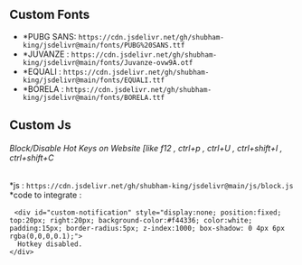 
<main>
<h2> Custom Fonts</h2>
<ul>
  <li>*PUBG SANS: <code>https://cdn.jsdelivr.net/gh/shubham-king/jsdelivr@main/fonts/PUBG%20SANS.ttf</code></li>
  <li>*JUVANZE : <code>https://cdn.jsdelivr.net/gh/shubham-king/jsdelivr@main/fonts/Juvanze-ovw9A.otf</code></li>
  <li>*EQUALI : <code>https://cdn.jsdelivr.net/gh/shubham-king/jsdelivr@main/fonts/EQUALI.ttf</code></li>
  <li>*BORELA : <code>https://cdn.jsdelivr.net/gh/shubham-king/jsdelivr@main/fonts/BORELA.ttf</code></li>
</ul>

<h2>Custom Js</h2>
<div>
  <h6>Block/Disable Hot Keys on Website [like f12 , ctrl+p , ctrl+U , ctrl+shift+I , ctrl+shift+C</h6>
  *js : <code>https://cdn.jsdelivr.net/gh/shubham-king/jsdelivr@main/js/block.js</code> <br>
  *code to integrate :<pre> <code>&lt;div id="custom-notification" style="display:none; position:fixed; top:20px; right:20px; background-color:#f44336; color:white; padding:15px; border-radius:5px; z-index:1000; box-shadow: 0 4px 6px rgba(0,0,0,0.1);"&gt;
  Hotkey disabled.
&lt;/div&gt;</code></pre>
  
</div>




</main>
